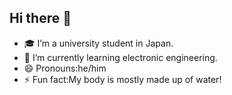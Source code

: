 ## Hi there 👋

- 🎓 I’m a university student in Japan.
- 🔌 I’m currently learning electronic engineering.
- 😄 Pronouns:he/him
- ⚡ Fun fact:My body is mostly made up of water!

